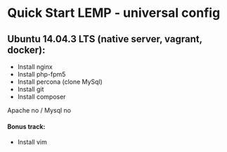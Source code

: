 Quick Start LEMP - universal config 
===============

## Ubuntu 14.04.3 LTS (native server, vagrant, docker):

* Install nginx
* Install php-fpm5
* Install percona (clone MySql)
* Install git
* Install composer
 
Apache no / Mysql no

#### Bonus track:
* Install vim


 




